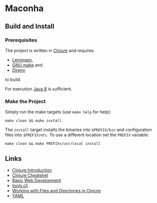 # Maconha

## Build and Install

### Prerequisites

The project is written in [Clojure](https://clojure.org/) and requires

- [Leiningen](https://leiningen.org/),
- [GNU make](https://www.gnu.org/software/make/) and
- [Direnv](https://direnv.net/)

to build.

For execution [Java 8](https://adoptopenjdk.net/) is sufficient.

### Make the Project

Simply run the make targets (use `make help` for help):

```text
make clean && make install
```

The `install` target installs the binaries into `$PREFIX/bin` and configuration files into `$PREFIX/etc`. To use a different location set the `PREFIX` variable:

```text
make clean && make PREFIX=/usr/local install
```

## Links

- [Clojure Introduction](http://clojure-doc.org/articles/tutorials/introduction.html)
- [Clojure Cheatshet](https://clojure.org/api/cheatsheet)
- [Basic Web Development](http://clojure-doc.org/articles/tutorials/basic_web_development.html#create-and-set-up-your-project)
- [tools.cli](https://github.com/clojure/tools.cli)
- [Working with Files and Directories in Clojure](http://clojure-doc.org/articles/cookbooks/files_and_directories.html)
- [YAML](https://github.com/clj-commons/clj-yaml)